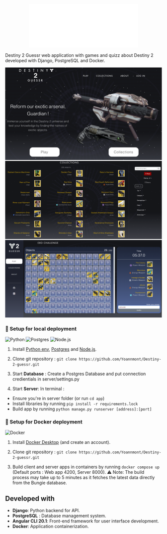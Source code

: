 <p align="center">

<img src="assets/d2g-logo.png"/>

</p> 

Destiny 2 Guessr web application with games and quizz about Destiny 2 developed with Django, PostgreSQL and Docker.


![d2g_preview](assets/Destiny_2_Guessr_preview.png)
![collections](assets/collections.png)
![exo-challenge](assets/exo_challenge.png)

### 🏡 Setup for local deployment

![Python](https://img.shields.io/badge/python-3670A0?style=for-the-badge&logo=python&logoColor=ffdd54) ![Postgres](https://img.shields.io/badge/postgres-%23316192.svg?style=for-the-badge&logo=postgresql&logoColor=white) ![Node.js](	https://img.shields.io/badge/Node.js-43853D?style=for-the-badge&logo=node.js&logoColor=white)
1. Install [Python env](https://www.python.org/downloads/), [Postgres](https://www.postgresql.org) and [Node.js](https://nodejs.org/en).


2. Clone git repository :
`git clone https://github.com/Yoannmont/Destiny-2-guessr.git`

3. Start **Database** :
Create a Postgres Database and put connection credientials in server/settings.py

4. Start **Server**:
In terminal :
- Ensure you're in server folder (or run `cd app`) 
- Install libraries by running `pip install -r requirements.lock`
- Build app by running `python manage.py runserver [address]:[port]`

### 🐳 Setup for Docker deployment

![Docker](https://img.shields.io/badge/docker-%230db7ed.svg?style=for-the-badge&logo=docker&logoColor=white)

1. Install [Docker Desktop](https://www.docker.com/products/docker-desktop/) (and create an account).

2. Clone git repository :
`git clone https://github.com/Yoannmont/Destiny-2-guessr.git`

3. Build client and server apps in containers by running
`docker compose up` (Default ports : Web app 4200, Server 8000).
⚠️ Note: The build process may take up to 5 minutes as it fetches the latest data directly from the Bungie database.


## Developed with 

- **Django**: Python backend for API.
- **PostgreSQL** : Database management system.
- **Angular CLI 20.1**: Front-end framework for user interface development.
- **Docker**: Application containerization.
